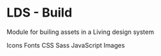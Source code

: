 # LDS - Build
Module for builing assets in a Living design system

Icons
Fonts
CSS
Sass
JavaScript
Images
